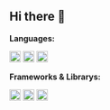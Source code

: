 ## Hi there 👋

<!--
**adrian-willi/adrian-willi** is a ✨ _special_ ✨ repository because its `README.md` (this file) appears on your GitHub profile.

Here are some ideas to get you started:

- 🔭 I’m currently working on ...
- 🌱 I’m currently learning ...
- 👯 I’m looking to collaborate on ...
- 🤔 I’m looking for help with ...
- 💬 Ask me about ...
- 📫 How to reach me: ...
- 😄 Pronouns: ...
- ⚡ Fun fact: ...
-->
**Languages:**  

<code><img height="20" src="https://cdn.svgporn.com/logos/python.svg"></code>
<code><img height="20" src="https://cdn.svgporn.com/logos/java.svg"></code>
<code><img height="20" src="https://cdn.svgporn.com/logos/bash-icon.svg"></code>

**Frameworks & Librarys:**  

<code><img height="20" src="https://cdn.svgporn.com/logos/pytorch-icon.svg"></code>
<code><img height="20" src="https://cdn.svgporn.com/logos/tensorflow.svg"></code>
<code><img height="20" src="https://cdn.svgporn.com/logos/bash.svg"></code>



